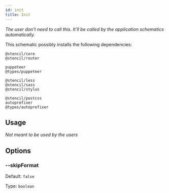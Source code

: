 ```yaml
---
id: init
title: Init
---
```


_The user don't need to call this. It'll be called by the application schematics automatically._

This schematic possibly installs the following dependencies:

```
@stencil/core
@stencil/router

puppeteer
@types/puppeteer

@stencil/less
@stencil/sass
@stencil/stylus

@stencil/postcss
autoprefixer
@types/autoprefixer
```

## Usage

*Not meant to be used by the users*

## Options

### --skipFormat

Default: `false`

Type: `boolean`
